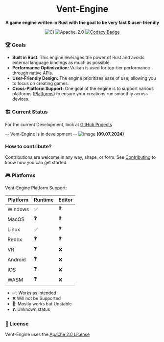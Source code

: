 <div align="center">

# Vent-Engine

**A game engine written in Rust with the goal to be very fast & user-friendly**

![CI](https://github.com/Snowiiii/Vent-Engine/actions/workflows/rust.yml/badge.svg)
![Apache_2.0](https://img.shields.io/badge/license-Apache_2.0-blue.svg)
[![Codacy Badge](https://app.codacy.com/project/badge/Grade/f9d502f771314c628eee53e1369c750a)](https://app.codacy.com/gh/Snowiiii/Vent-Engine/dashboard?utm_source=gh&utm_medium=referral&utm_content=&utm_campaign=Badge_grade)

</div>

### 🏆 Goals

* **Built in Rust:** This engine leverages the power of Rust and avoids external language bindings as much as possible.
* **Performance Optimization:** Vulkan is used for top-tier performance through native APIs.
* **User-Friendly Design:** The engine prioritizes ease of use, allowing you to focus on creating games.
* **Cross-Platform Support:** One goal of the engine is to support various platforms ([Platforms](#platforms)) to ensure your creations run smoothly across devices.


### 🏗 Current Status

For the current Development, look at [GitHub Projects](https://github.com/Snowiiii/Vent-Engine/projects?query=is%3Aopen)


-- Vent-Engine is in development --
![image](https://github.com/Snowiiii/Vent-Engine/assets/71594357/5dd81844-9d01-4795-a0fc-4f9e5a5c1a4e)
**(09.07.2024)**


### How to contribute?

Contributions are welcome in any way, shape, or form. See [Contributing](CONTRIBUTING) to know how you can get started.

### 🎮 Platforms

Vent-Engine Platform Support:

| Platform | Runtime | Editor |
| -------- | ------- | ------ |
| Windows  | ✅️       | **❓**  |
| MacOS    | **❓**   | **❓**  |
| Linux    | ✅️       | **❓**  |
| Redox    | **❓**   | **❓**  |
| VR       | **❓**   | ❌      |
| Android  | **❓**   | ❌      |
| IOS      | **❓**   | ❌      |
| WASM     | **❓**   | ❌      |

- ✅: Works as intended
- ❌ Will not be Supported
- 😬: Mostly works but Unstable
- ❓: Unknown status

### 📝 License

Vent-Engine uses the [Apache 2.0 License](LICENSE)
